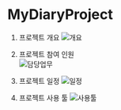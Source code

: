 # MyDiaryProject

1. 프로젝트 개요 
![개요](https://user-images.githubusercontent.com/65608960/122337406-41fca180-cf79-11eb-8ca2-9017e1a2da75.JPG)

2. 프로젝트 참여 인원  
![담당업무](https://user-images.githubusercontent.com/65608960/122337407-42953800-cf79-11eb-9d86-c44c4e7386a1.JPG)

3. 프로젝트 일정 
![일정](https://user-images.githubusercontent.com/65608960/122337400-40cb7480-cf79-11eb-99fb-d80e4504fa70.JPG)

4. 프로젝트 사용 툴 
![사용툴](https://user-images.githubusercontent.com/65608960/122337409-42953800-cf79-11eb-853a-b64dec7b017c.JPG)


